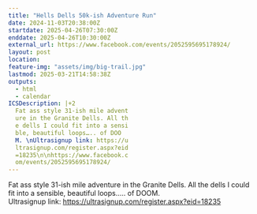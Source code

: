 ```yaml
---
title: "Hells Dells 50k-ish Adventure Run"
date: 2024-11-03T20:38:00Z
startdate: 2025-04-26T07:30:00Z
enddate: 2025-04-26T10:30:00Z
external_url: https://www.facebook.com/events/2052595695178924/
layout: post
location: 
feature-img: "assets/img/big-trail.jpg"
lastmod: 2025-03-21T14:58:38Z
outputs:
  - html
  - calendar
ICSDescription: |+2
  Fat ass style 31-ish mile advent  ure in the Granite Dells. All th  e dells I could fit into a sensi  ble, beautiful loops….. of DOO  M. \nUltrasignup link: https://u  ltrasignup.com/register.aspx?eid  =18235\n\nhttps://www.facebook.c  om/events/2052595695178924/
---
```


Fat ass style 31-ish mile adventure in the Granite Dells. All the dells I could fit into a sensible, beautiful loops….. of DOOM. <br>
  Ultrasignup link&#58; [https://ultrasignup.com/register.aspx?eid=18235<br>
](https://ultrasignup.com/register.aspx?eid=18235<br>
)  <br>
  
